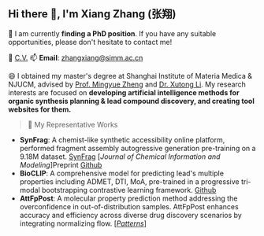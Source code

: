 ## Hi there 👋,  I'm **Xiang Zhang** \(**张翔**\)

🔭 I am currently **finding a PhD position**. If you have any suitable opportunities, please don't hesitate to contact me! 

📑 [C.V.](https://simmzx.github.io/XiangZhang_CV_20250924.pdf) 📫 **Email**: zhangxiang@simm.ac.cn

😄 I obtained my master's degree at Shanghai Institute of Materia Medica & NJUCM, advised by [Prof. Mingyue Zheng](https://scholar.google.com/citations?user=vzBQN8EAAAAJ&hl=zh-CN) and [Dr. Xutong Li](https://scholar.google.com/citations?user=UMWyDZAAAAAJ&hl=zh-CN). My research interests are focused on **developing artificial intelligence methods for organic synthesis planning & lead compound discovery, and creating tool websites for them.**

> 🌱 My Representative Works 
* **SynFrag**: A chemist-like synthetic accessibility online platform, performed fragment assembly autogressive generation pre-training on a 9.18M dataset. [SynFrag](https://synfrag.simm.ac.cn) \[_Journal of Chemical Information and Modeling_]Preprint [Github](https://github.com/simmzx/SynFrag) 
* **BioCLIP**: A comprehensive model for predicting lead's multiple properties including ADMET, DTI, MoA, pre-trained in a progressive tri-modal bootstrapping contrastive learning framework. [Github](https://github.com/simmzx/BioCLIP)
* **AttFpPost**: A molecular property prediction method addressing the overconfidence in out-of-distribution samples. AttFpPost enhances accuracy and efficiency across diverse drug discovery scenarios by integrating normalizing flow. \[[_Patterns_](https://www.cell.com/patterns/fulltext/S2666-3899(24)00106-5?_returnURL=https%3A%2F%2Flinkinghub.elsevier.com%2Fretrieve%2Fpii%2FS2666389924001065%3Fshowall%3Dtrue)\]

<!--
**simmzx/simmzx** is a ✨ _special_ ✨ repository because its `README.md` (this file) appears on your GitHub profile.

Here are some ideas to get you started:

- 🔭 I’m currently working on ...
- 🌱 I’m currently learning ...
- 👯 I’m looking to collaborate on ...
- 🤔 I’m looking for help with ...
- 💬 Ask me about ...
- 📫 How to reach me: ...
- 😄 Pronouns: ...
- ⚡ Fun fact: ...
-->
